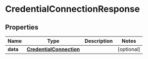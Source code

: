 

# CredentialConnectionResponse


## Properties

| Name | Type | Description | Notes |
|------------ | ------------- | ------------- | -------------|
|**data** | [**CredentialConnection**](CredentialConnection.md) |  |  [optional] |



